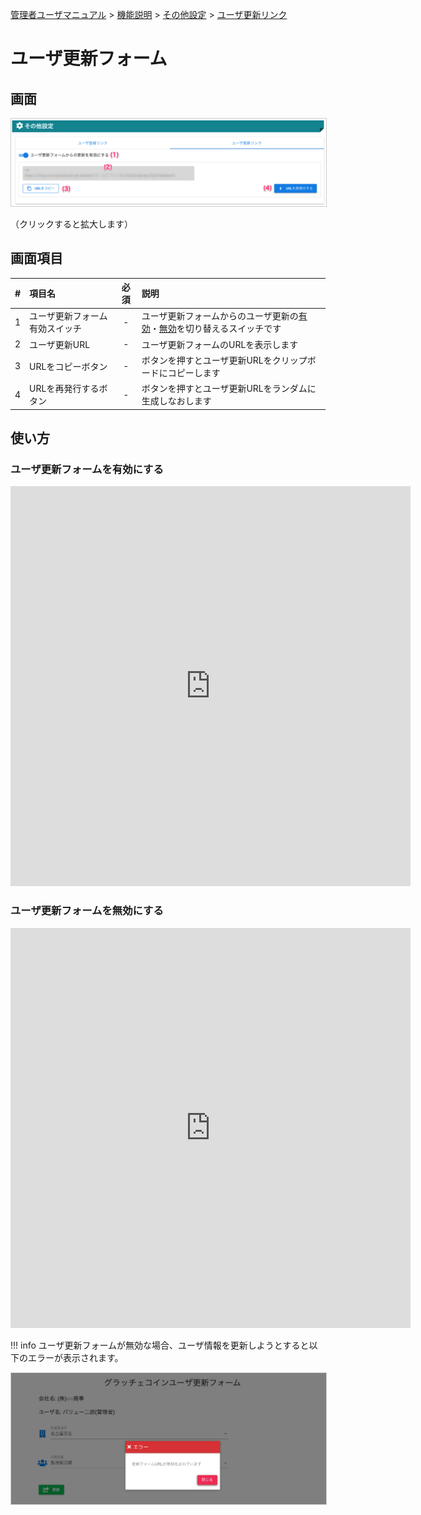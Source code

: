 [管理者ユーザマニュアル](../../../管理者機能/) > [機能説明](../../../管理者機能/#_16) > [その他設定](../../../管理者機能/#_28) > [ユーザ更新リンク](#)
# ユーザ更新フォーム

## 画面
<a href="../../../images/other/7-1.png" data-lightbox="スクリーンショット" data-title="スクリーンショット">
    <img src="../../../images/other/7-1.png" style="border: solid 1px #ccc; width: 800px;" />
</a>

（クリックすると拡大します）


## 画面項目
|   #   | 項目名                             | 必須  | 説明                                                                                                                               |
| :---: | :--------------------------------- | :---: | :--------------------------------------------------------------------------------------------------------------------------------- |
|   1   | ユーザ更新フォーム有効スイッチ     |   -   | ユーザ更新フォームからのユーザ更新の[有効](#_5)・[無効](#_6)を切り替えるスイッチです                                                             |
|   2   | ユーザ更新URL                      |   -   | ユーザ更新フォームのURLを表示します                                                                                                |
|   3   | URLをコピーボタン                  |   -   | ボタンを押すとユーザ更新URLをクリップボードにコピーします                                                                          |
|   4   | URLを再発行するボタン              |   -   | ボタンを押すとユーザ更新URLをランダムに生成しなおします                                                                            |

## 使い方
### ユーザ更新フォームを有効にする
<iframe src="https://scribehow.com/embed/__dOhGOwFqQ8WMAahr-6z19Q" width="640" height="640" allowfullscreen frameborder="0"></iframe>

### ユーザ更新フォームを無効にする
<iframe src="https://scribehow.com/embed/__MDENT2jYRh2vTLhKA8HYRg" width="640" height="640" allowfullscreen frameborder="0"></iframe>

!!! info
    ユーザ更新フォームが無効な場合、ユーザ情報を更新しようとすると以下のエラーが表示されます。

<a href="../../../images/other/7-2.png" data-lightbox="スクリーンショット" data-title="スクリーンショット">
    <img src="../../../images/other/7-2.png" style="border: solid 1px #ccc; width: 800px;" />
</a>
